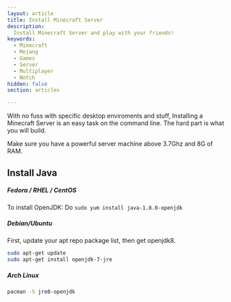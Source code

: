 ```yaml
---
layout: article
title: Install Minecraft Server
description: 
  Install Minecraft Server and play with your friends!
keywords:
  - Minecraft
  - Mojang
  - Games
  - Server
  - Multiplayer
  - Notch
hidden: false
section: articles

---
```


With no fuss with specific desktop enviroments and stuff, Installing a Minecraft Server is an easy task on the command line. The hard part is what you will build.

Make sure you have a powerful server machine above 3.7Ghz and 8G of RAM.

## Install Java

##### Fedora / RHEL / CentOS
To install OpenJDK: Do ```sudo yum install java-1.8.0-openjdk```
##### Debian/Ubuntu
First, update your apt repo package list, then get openjdk8.
```bash
sudo apt-get update
sudo apt-get install openjdk-7-jre 
```
##### Arch Linux
```bash
pacman -S jre8-openjdk
```
